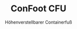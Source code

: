 ---
title: "ConFoot CFU"
subtitle: "Höhenverstellbarer Containerfuß"
mainImage: "/images/products/confoot-leg-cfu-main.jpg"
gallery:
  - "/images/products/confoot-leg-cfu-1.jpg"
  - "/images/products/confoot-leg-cfu-2.jpg"
  - "/images/products/confoot-leg-cfu-3.jpg"
shortDescription: "ConFoot CFU ist ein höhenverstellbarer Containerfuß, der es ermöglicht, die Containerhöhe von Bodenhöhe bis 1,5 Meter anzupassen – ganz ohne zusätzliche Ausrüstung für den Containerbetrieb."
technicalDescription: "Der ConFoot CFU ist aus hochwertigem Stahl konstruiert und verfügt über unseren patentierten Verriegelungsmechanismus für eine sichere Befestigung an den Containereckgussstücken. Er ermöglicht den flexiblen Einsatz von Containern in unterschiedlichen Umgebungen und für verschiedene Zwecke."
videoID: "HDhFIRA-oZU"
faq:
  - question: "Was ist ConFoot CFU?"
    answer: |
      ConFoot CFU ist ein höhenverstellbarer Containerfuß, der es ermöglicht, die Containerhöhe von Bodenhöhe bis 1,5 Meter anzupassen – ganz ohne zusätzliche Ausrüstung für den Containerbetrieb.
  - question: "Wie funktioniert ConFoot CFU?"
    answer: |
      Der ConFoot CFU wird direkt an den Containereckgussstücken befestigt und bietet so eine stabile Basis für das Be- und Entladen sowie für die Zwischenlagerung. Sein verstellbares Design gewährleistet eine flexible Positionierung der Container in der optimalen Höhe für Ihre spezifischen Anforderungen. Das System besteht aus mehreren Teilen, deren Einzelgewicht weniger als 25 kg beträgt, was die Handhabung durch die Bediener erleichtert, während das gesamte Bein bei Montage 46 kg wiegt. Der unkomplizierte Befestigungsmechanismus ermöglicht eine schnelle Inbetriebnahme und Entfernung, wodurch die für Containerhandhabungsoperationen benötigte Zeit und Ressourcen erheblich reduziert werden.
specifications:
  - name: "Gewicht"
    value: "46 kg bei Montage (Einzelteile wiegen weniger als 25 kg)"
  - name: "Tragfähigkeit"
    value: "20 Tonnen"
  - name: "Einstellbereich"
    value: "0–1.500 mm"
  - name: "Material"
    value: "Hochwertiger Stahl"
price: "6.300 EUR"
priceVAT: "7.623 EUR"
pricingNotes: "Mengenrabatte verfügbar. Kontaktieren Sie uns für individuelle Angebote."
buyLink: "/contact"
howToUse: |
  1. Positionieren Sie den CFU unter der Containerecke
  2. Betätigen Sie den Verriegelungsmechanismus
  3. Passen Sie die Höhe nach Bedarf an (von Bodenhöhe bis über einen Meter)
  4. Überprüfen Sie die sichere Befestigung
  5. Wiederholen Sie den Vorgang für alle erforderlichen Ecken
benefits:
  - title: "Keine zusätzliche Ausrüstung erforderlich"
    description: "Kompletter Containerbetrieb ausschließlich mit CFU-Containernbeinen, ohne den Einsatz schwerer Maschinen"
  - title: "Höhenverstellung"
    description: "Passen Sie die Containerhöhe mühelos von Bodenhöhe bis über einen Meter (0–1.500 mm) an"
  - title: "Handliches Gewicht"
    description: "Besteht aus mehreren Teilen, deren Einzelgewicht weniger als 25 kg beträgt, was die Handhabung erleichtert"
  - title: "Vielseitige Anwendungen"
    description: "Geeignet für verschiedene Branchen, darunter Transportunternehmen, Streitkräfte, Produktionsstätten, Einzelhandelsketten, Häfen und humanitäre Einsätze"
  - title: "Flexibler Einsatz"
    description: "Ermöglicht einen flexiblen Einsatz von Containern in unterschiedlichen Umgebungen und für verschiedene Zwecke"
  - title: "Optimierter Arbeitsablauf"
    description: "Optimiert Containerhandhabungsprozesse und steigert die betriebliche Effizienz"
articleContent: |
  ## Was ist ConFoot CFU?

  ConFoot CFU ist eine höhenverstellbare Containerfuß-Lösung, die maximale Vielseitigkeit und Flexibilität beim Containerhandling bietet. Dieses innovative System ermöglicht es, die Containerhöhe von Bodenhöhe bis über einen Meter (0–1.500 mm) anzupassen – ganz ohne zusätzliche Ausrüstung für den Containerbetrieb. Das CFU-Modell zeichnet sich durch seine Fähigkeit aus, mit Standard-Containern in unterschiedlichen Umgebungen und für verschiedene Zwecke zu arbeiten, was es zu einer idealen Wahl für Unternehmen in zahlreichen Branchen macht.

  ## Funktionsweise

  Der ConFoot CFU wird direkt an den Containereckgussstücken befestigt und bietet so eine stabile Basis für das Be- und Entladen sowie für die Zwischenlagerung. Sein verstellbares Design gewährleistet eine flexible Positionierung der Container in der optimalen Höhe für Ihre spezifischen Anforderungen. Das System besteht aus mehreren Teilen, deren Einzelgewicht weniger als 25 kg beträgt, was die Handhabung durch die Bediener erleichtert, während das gesamte Bein bei Montage 46 kg wiegt. Der unkomplizierte Befestigungsmechanismus ermöglicht eine schnelle Inbetriebnahme und Entfernung, wodurch die für Containerhandhabungsoperationen benötigte Zeit und Ressourcen erheblich reduziert werden.

  ## Einsatzbereiche des ConFoot CFU

  ### Transportunternehmen
  ConFoot CFU überzeugt in Transportoperationen, bei denen Höhenverstellung und Flexibilität erforderlich sind. Transportunternehmen können die CFU-Beine verwenden, um Container einfach zu be- und entladen sowie zu positionieren, ohne dass zusätzliche schwere Maschinen nötig sind – so werden Abläufe optimiert und Betriebskosten gesenkt.

  ### Streitkräfte
  Für die Streitkräfte bietet der CFU eine tragbare und vielseitige Lösung, um containerbasierte Einrichtungen schnell in verschiedensten Geländen und Umgebungen zu errichten. Die Höhenverstellbarkeit ermöglicht eine optimale Positionierung selbst auf unebenem Untergrund.

  ### Produktionsstätten
  Produktionsstätten profitieren von der Fähigkeit des CFU, flexible Produktionslayouts mit verstellbaren Containerhöhen zu realisieren. Indem Container genau dort und in der passenden Höhe positioniert werden können, erleichtert das System effiziente Produktionsabläufe und das Bestandsmanagement.

  ### Einzelhandelsketten
  Einzelhandelsbetriebe können die CFU-Beine für temporäre oder saisonale Lagerlösungen einsetzen, wobei die Containerhöhe an Verladeböden oder andere infrastrukturelle Anforderungen angepasst werden kann.

  ### Häfen
  In Hafenumgebungen bietet der CFU die Flexibilität bei der Containerhandhabung und Zwischenlagerung, was eine effiziente Nutzung von Raum und Ressourcen ermöglicht, ohne sich ausschließlich auf schwere Hebezeuge verlassen zu müssen.

  ### Humanitäre Einsätze
  Für humanitäre Einsätze bietet der CFU eine praxisnahe Lösung, um containerbasierte Einrichtungen schnell in herausfordernden Umgebungen zu errichten – dank der Höhenverstellbarkeit, die an verschiedene Geländebeschaffenheiten und operative Anforderungen angepasst werden kann.

  ## Vorteile des ConFoot CFU

  ### Keine zusätzliche Ausrüstung erforderlich
  Der CFU beseitigt den Bedarf an Kränen, Gabelstaplern oder anderer schwerer Maschinen für das Containerhandling, wodurch Betriebskosten und Abhängigkeiten von Spezialgeräten reduziert werden.

  ### Höhenverstellbarkeit
  Mit einem Einstellbereich von 0–1.500 mm bietet der CFU eine unvergleichliche Flexibilität bei der Positionierung von Containern in der optimalen Höhe für verschiedene Anwendungen und Umgebungen.

  ### Handliches Gewicht
  Trotz seiner robusten Konstruktion und einer Tragfähigkeit von 20 Tonnen ist der CFU auf eine einfache Handhabung durch den Bediener ausgelegt. Einzelkomponenten wiegen weniger als 25 kg, was die Montage und Positionierung erleichtert.

  ### Vielseitige Anwendungen
  Das Design des CFU macht ihn für eine breite Palette von Branchen und Anwendungsbereichen geeignet – von Logistik und Fertigung bis hin zu Verteidigung und humanitärer Hilfe.

  ### Operative Flexibilität
  Indem Container in unterschiedlichen Umgebungen und für verschiedene Zwecke eingesetzt werden können, erweitert der CFU den Nutzen von Standard-Containern über herkömmliche Transport- und Lagerfunktionen hinaus.

  ## Technische Spezifikationen

  - **Tragfähigkeit**: 20 Tonnen
  - **Gesamtgewicht**: 46 kg bei Montage
  - **Einzelgewicht**: Einzelteile unter 25 kg
  - **Einstellbereich**: 0–1.500 mm
  - **Material**: Hochwertiger Stahl mit widerstandsfähiger Oberfläche
  - **Kompatibilität**: Standard-Container-Eckgussstücke

  Der ConFoot CFU stellt einen bedeutenden Fortschritt in der Containerhandling-Technologie dar und bietet eine Lösung, die Höhenverstellbarkeit, Vielseitigkeit und operative Einfachheit in einem einzigen Produkt vereint.
---